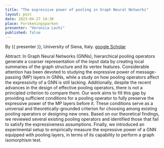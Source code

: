 ```yaml
---
title: "The expressive power of pooling in Graph Neural Networks"
layout: post
date: 2023-04-27 14:30
place: Forskeningsparken
presenter: "Veronica Lachi"
published: false
---
```


By {{ presenter }}, University of Siena, Italy. [google Scholar](https://scholar.google.com/citations?user=uly8D-sAAAAJ&hl=it&oi=ao)

Abtract: In Graph Neural Networks (GNNs), hierarchical pooling operators generate a coarser representation of the input data by creating local summaries of the graph structure and its vertex features. Considerable attention has been devoted to studying the expressive power of message-passing (MP) layers in GNNs, while a study on how pooling operators affect the expressivity of a GNN is still lacking. Additionally, despite the recent advances in the design of effective pooling operators, there is not a principled criterion to compare them. Our work aims to fill this gap by providing sufficient conditions for a pooling operator to fully preserve the expressive power of the MP layers before it. These conditions serve as a universal and theoretically-grounded criterion for choosing among existing pooling operators or designing new ones. Based on our theoretical findings, we reviewed several existing pooling operators and identified those that fail to satisfy the expressiveness assumptions. Finally, we introduced an experimental setup to empirically measure the expressive power of a GNN equipped with pooling layers, in terms of its capability to perform a graph isomorphism test.

